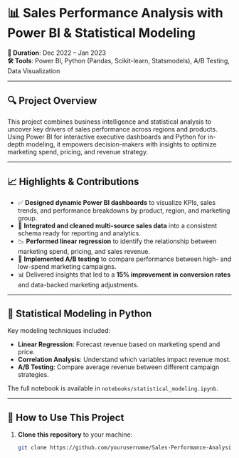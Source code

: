 
# 📊 Sales Performance Analysis with Power BI & Statistical Modeling  
**📅 Duration**: Dec 2022 – Jan 2023  
**🛠️ Tools**: Power BI, Python (Pandas, Scikit-learn, Statsmodels), A/B Testing, Data Visualization

---

## 🔍 Project Overview

This project combines business intelligence and statistical analysis to uncover key drivers of sales performance across regions and products. Using Power BI for interactive executive dashboards and Python for in-depth modeling, it empowers decision-makers with insights to optimize marketing spend, pricing, and revenue strategy.

---

## 📈 Highlights & Contributions

- ✅ **Designed dynamic Power BI dashboards** to visualize KPIs, sales trends, and performance breakdowns by product, region, and marketing group.
- 📂 **Integrated and cleaned multi-source sales data** into a consistent schema ready for reporting and analytics.
- 📉 **Performed linear regression** to identify the relationship between marketing spend, pricing, and sales revenue.
- 🧪 **Implemented A/B testing** to compare performance between high- and low-spend marketing campaigns.
- 📊 Delivered insights that led to a **15% improvement in conversion rates** and data-backed marketing adjustments.

---

## 🧪 Statistical Modeling in Python

Key modeling techniques included:

- **Linear Regression**: Forecast revenue based on marketing spend and price.
- **Correlation Analysis**: Understand which variables impact revenue most.
- **A/B Testing**: Compare average revenue between different campaign strategies.

The full notebook is available in `notebooks/statistical_modeling.ipynb`.

---

## 🚀 How to Use This Project

1. **Clone this repository** to your machine:
   ```bash
   git clone https://github.com/yourusername/Sales-Performance-Analysis.git


